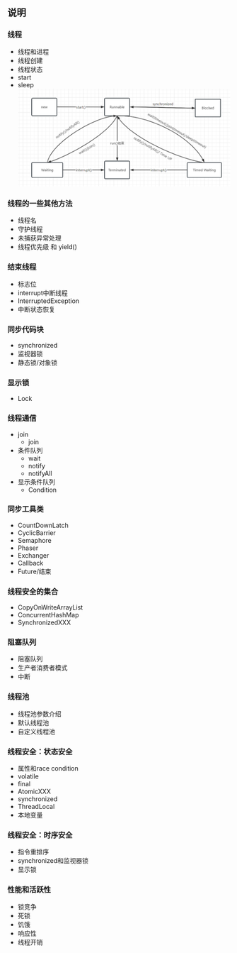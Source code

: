 ## 说明

### 线程
- 线程和进程
- 线程创建
- 线程状态
- start
- sleep
![线程状态图](../../../../resources/threadstate.png)
### 线程的一些其他方法
- 线程名
- 守护线程
- 未捕获异常处理
- 线程优先级 和 yield()
### 结束线程
- 标志位
- interrupt中断线程
- InterruptedException
- 中断状态恢复
### 同步代码块
- synchronized
- 监视器锁
- 静态锁/对象锁
### 显示锁
- Lock
### 线程通信
- join
  - join
- 条件队列
  - wait
  - notify
  - notifyAll
- 显示条件队列
  - Condition
### 同步工具类
- CountDownLatch
- CyclicBarrier
- Semaphore
- Phaser
- Exchanger
- Callback
- Future/结束
### 线程安全的集合
- CopyOnWriteArrayList
- ConcurrentHashMap
- SynchronizedXXX
### 阻塞队列
- 阻塞队列
- 生产者消费者模式
- 中断
### 线程池
- 线程池参数介绍
- 默认线程池
- 自定义线程池
### 线程安全：状态安全
- 属性和race condition
- volatile
- final
- AtomicXXX
- synchronized
- ThreadLocal
- 本地变量
### 线程安全：时序安全
- 指令重排序
- synchronized和监视器锁
- 显示锁
### 性能和活跃性
- 锁竞争
- 死锁
- 饥饿
- 响应性
- 线程开销
